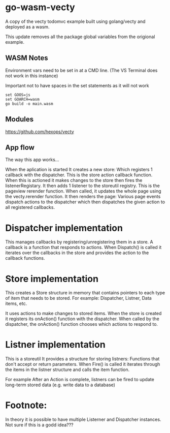 # go-wasm-vecty
A copy of the vecty todomvc example built using golang/vecty and deployed as a wasm.

This update removes all the package global variables from the origional example.
## WASM Notes

Environment vars need to be set in at a CMD line. (The VS Terminal does not work in this instance)

Important not to have spaces in the set statements as it will not work
```
set GOOS=js
set GOARCH=wasm
go build -o main.wasm
```

## Modules
https://github.com/hexops/vecty



## App flow
The way this app works...


When the aplication is started
It creates a new store: Which registers 1 callback with the dispatcher. This is the store action callback function. When this is actioned it makes changes to the store then fires the listenerRegistary.
It then adds 1 listener to the storeutil registry. This is the pageview rerender function. When called, it updates the whole page using the vecty.rerender function.
It then renders the page: Various page events dispatch actions to the dispatcher which then dispatches the given action to all registered callbacks.

Dispatcher implementation
=========================
This manages callbacks by registering/unregistering them in a store. A callback is a function that responds to actions.
When Dispatch() is called it iterates over the callbacks in the store and provides the action to the callback functions.

Store implementation
====================
This creates a Store structure in memory that contains pointers to each type of item that needs to be stored.
For example: Dispatcher, Listner, Data items, etc.

It uses actions to make changes to stored items.
When the store is created it registers its onAction() function with the dispatcher.
When called by the dispatcher, the onAction() function chooses which actions to respond to.

Listner implementation
======================
This is a storeutil
It provides a structure for storing listners: Functions that don't accept or return parameters.
When Fire() is called it iterates through the items in the listner structure and calls the item function.

For example
After an Action is complete, listners can be fired to update long-term stored data (e.g. write data to a database)

Footnote:
=========
In theory it is possible to have multiple Listerner and Dispatcher instances. Not sure if this is a godd idea???
